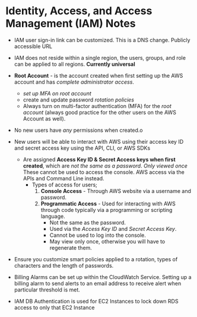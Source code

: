 # Identity, Access, and Access Management (IAM) Notes

* IAM user sign-in link can be customized. This is a DNS change.  Publicly accessible URL

* IAM does not reside within a single region, the users, groups, and role can be applied to all regions. **Currently universal**
* **Root Account** - is the account created when first setting up the AWS account and has *complete administrator access*.
  * *set up MFA on root account*
  * create and update password *rotation policies*
  * Always turn on multi-factor authentication (MFA) for the *root account* (always good practice for the other users on the AWS Account as well).
* No new users have *any* permissions when created.o
* New users will be able to interact with AWS using their access key ID and secret access key using the API, CLI, or AWS SDKs
  * Are assigned **Access Key ID & Secret Access keys when first created**, which are *not the same as a password*. *Only viewed once* These cannot be used to access the console. AWS access via the APIs and Command Line instead.
    * Types of access for users;
        1. **Console Access** - Through AWS website via a username and password.
        2. **Programmatic Access** - Used for interacting with AWS through code typically via a programming or scripting language.
            * Not the same as the password.
            * Used via the *Access Key ID* and *Secret Access Key*.
            * Cannot be used to log into the console.
            * May view only once, otherwise you will have to regenerate them.
* Ensure you customize smart policies applied to a rotation, types of characters and the length of passwords.

* Billing Alarms can be set up within the CloudWatch Service. Setting up a billing alarm to send alerts to an email address to receive alert when particular threshold is met.

* IAM DB Authentication is used for EC2 Instances to lock down RDS access to only that EC2 Instance
